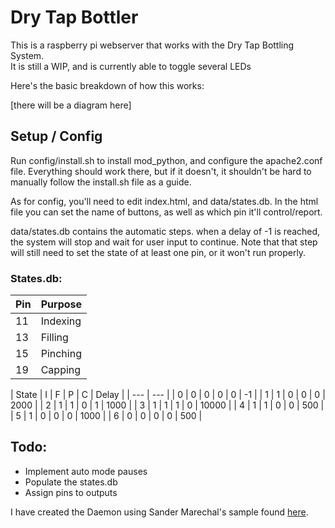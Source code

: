 # Dry Tap Bottler

This is a raspberry pi webserver that works with the Dry Tap Bottling System.  
It is still a WIP, and is currently able to toggle several LEDs

Here's the basic breakdown of how this works:
  
[there will be a diagram here]
  
## Setup / Config
Run config/install.sh to install mod_python, and configure the apache2.conf file.
Everything should work there, but if it doesn't, it shouldn't be hard to manually
follow the install.sh file as a guide.
  
As for config, you'll need to edit index.html, and data/states.db.
In the html file you can set the name of buttons, as well as which pin it'll control/report.

data/states.db contains the automatic steps. when a delay of -1 is reached,
the system will stop and wait for user input to continue. Note that that step will still
need to set the state of at least one pin, or it won't run properly.
  
### States.db:
| Pin | Purpose  |
| --- | -------- |
|  11 | Indexing |
|  13 | Filling  |
|  15 | Pinching |
|  19 | Capping  |

| State | I | F | P | C | Delay |
| --- | --- |
|     0 | 0 | 0 | 0 | 0 |    -1 |
|     1 | 1 | 0 | 0 | 0 |  2000 |
|     2 | 1 | 1 | 0 | 1 |  1000 |
|     3 | 1 | 1 | 1 | 0 | 10000 |
|     4 | 1 | 1 | 0 | 0 |   500 |
|     5 | 1 | 0 | 0 | 0 |  1000 |
|     6 | 0 | 0 | 0 | 0 |   500 |

## Todo:
- Implement auto mode pauses
- Populate the states.db
- Assign pins to outputs


I have created the Daemon using Sander Marechal's sample found [here](http://web.archive.org/web/20131017130434/http://www.jejik.com/articles/2007/02/a_simple_unix_linux_daemon_in_python/).
